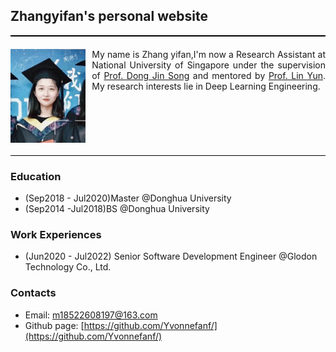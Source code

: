## Zhangyifan's personal website

<div style="display: flex; padding: 20px 0; border-bottom: 1px solid #000; border-top: 2px solid #000;
    margin-bottom: 20px;"><img src="avatar.jpg" height="150"/>
  <div style="margin-left: 10px; text-align: justify;">
    My name is Zhang yifan,I'm now a Research Assistant at National University of Singapore under the supervision of <a href="https://www.comp.nus.edu.sg/~dongjs/" target="_blank">Prof. Dong Jin Song</a> and mentored by <a href="http://linyun.info/index.html" target="_blank">Prof. Lin Yun</a>. My research interests lie in Deep Learning Engineering.</div>
</div>


<!-- ### Markdown


```markdown
Syntax highlighted code block



- Bulleted
- List

1. Numbered
2. List

**Bold** and _Italic_ and `Code` text

[Link](url) and ![Image](src)
```

For more details see [Basic writing and formatting syntax](https://docs.github.com/en/github/writing-on-github/getting-started-with-writing-and-formatting-on-github/basic-writing-and-formatting-syntax). -->


### Education
- (Sep2018 - Jul2020)Master @Donghua University
- (Sep2014 -Jul2018)BS @Donghua University

### Work Experiences
- (Jun2020 - Jul2022) Senior Software Development Engineer @Glodon Technology Co., Ltd.

### Contacts 
- Email: m18522608197@163.com
- Github page: [https://github.com/Yvonnefanf/](https://github.com/Yvonnefanf/)
